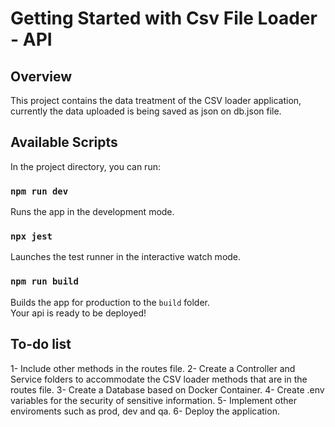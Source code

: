 # Getting Started with Csv File Loader - API

## Overview
This project contains the data treatment of the CSV loader application, currently the data uploaded is being saved as json on db.json file.

## Available Scripts
In the project directory, you can run:

### `npm run dev`

Runs the app in the development mode.

### `npx jest`

Launches the test runner in the interactive watch mode.

### `npm run build`

Builds the app for production to the `build` folder.\
Your api is ready to be deployed!

## To-do list
1- Include other methods in the routes file.
2- Create a Controller and Service folders to accommodate the CSV loader methods that are in the routes file.
3- Create a Database based on Docker Container.
4- Create .env variables for the security of sensitive information.
5- Implement other enviroments such as prod, dev and qa.
6- Deploy the application.